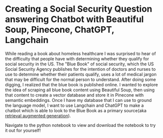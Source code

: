 # Creating a Social Security Question answering Chatbot with Beautiful Soup, Pinecone, ChatGPT, Langchain


While reading a book about homeless healthcare I was surprised to hear of the difficulty that people have with determining whether they qualify for social security in the US. The "Blue Book" of social security, which the US Social Security Agency publishes for the intention of doctors and nurses to use to determine whether their patients qualify, uses a lot of medical jargon that may be difficult for the normal person to understand. After doing some digging, I realized that the blue book is published online. I wanted to explore the idea of scraping all blue book content using Beautiful Soup, then using that content to create a vector database and store it in Pinecone with semantic embeddings. Once I have my database that I can use to ground the language model, I want to use Langchain and ChatGPT to make a chatbot which is able to look to the Blue Book as a primary source(aka [retrieval augmented generation](https://arxiv.org/abs/2005.11401)). 


Navigate to the python notebook to view and download the notebook to try it out for yourself!